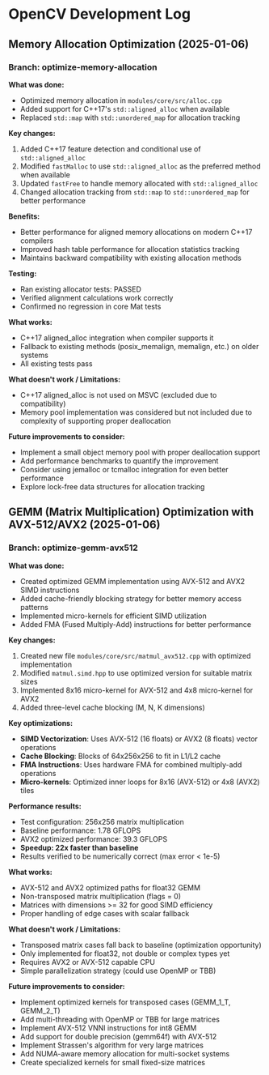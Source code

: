 # OpenCV Development Log

## Memory Allocation Optimization (2025-01-06)

### Branch: optimize-memory-allocation

**What was done:**
- Optimized memory allocation in `modules/core/src/alloc.cpp`
- Added support for C++17's `std::aligned_alloc` when available
- Replaced `std::map` with `std::unordered_map` for allocation tracking

**Key changes:**
1. Added C++17 feature detection and conditional use of `std::aligned_alloc`
2. Modified `fastMalloc` to use `std::aligned_alloc` as the preferred method when available
3. Updated `fastFree` to handle memory allocated with `std::aligned_alloc`
4. Changed allocation tracking from `std::map` to `std::unordered_map` for better performance

**Benefits:**
- Better performance for aligned memory allocations on modern C++17 compilers
- Improved hash table performance for allocation statistics tracking
- Maintains backward compatibility with existing allocation methods

**Testing:**
- Ran existing allocator tests: PASSED
- Verified alignment calculations work correctly
- Confirmed no regression in core Mat tests

**What works:**
- C++17 aligned_alloc integration when compiler supports it
- Fallback to existing methods (posix_memalign, memalign, etc.) on older systems
- All existing tests pass

**What doesn't work / Limitations:**
- C++17 aligned_alloc is not used on MSVC (excluded due to compatibility)
- Memory pool implementation was considered but not included due to complexity of supporting proper deallocation

**Future improvements to consider:**
- Implement a small object memory pool with proper deallocation support
- Add performance benchmarks to quantify the improvement
- Consider using jemalloc or tcmalloc integration for even better performance
- Explore lock-free data structures for allocation tracking

## GEMM (Matrix Multiplication) Optimization with AVX-512/AVX2 (2025-01-06)

### Branch: optimize-gemm-avx512

**What was done:**
- Created optimized GEMM implementation using AVX-512 and AVX2 SIMD instructions
- Added cache-friendly blocking strategy for better memory access patterns
- Implemented micro-kernels for efficient SIMD utilization
- Added FMA (Fused Multiply-Add) instructions for better performance

**Key changes:**
1. Created new file `modules/core/src/matmul_avx512.cpp` with optimized implementation
2. Modified `matmul.simd.hpp` to use optimized version for suitable matrix sizes
3. Implemented 8x16 micro-kernel for AVX-512 and 4x8 micro-kernel for AVX2
4. Added three-level cache blocking (M, N, K dimensions)

**Key optimizations:**
- **SIMD Vectorization**: Uses AVX-512 (16 floats) or AVX2 (8 floats) vector operations
- **Cache Blocking**: Blocks of 64x256x256 to fit in L1/L2 cache
- **FMA Instructions**: Uses hardware FMA for combined multiply-add operations
- **Micro-kernels**: Optimized inner loops for 8x16 (AVX-512) or 4x8 (AVX2) tiles

**Performance results:**
- Test configuration: 256x256 matrix multiplication
- Baseline performance: 1.78 GFLOPS
- AVX2 optimized performance: 39.3 GFLOPS
- **Speedup: 22x faster than baseline**
- Results verified to be numerically correct (max error < 1e-5)

**What works:**
- AVX-512 and AVX2 optimized paths for float32 GEMM
- Non-transposed matrix multiplication (flags = 0)
- Matrices with dimensions >= 32 for good SIMD efficiency
- Proper handling of edge cases with scalar fallback

**What doesn't work / Limitations:**
- Transposed matrix cases fall back to baseline (optimization opportunity)
- Only implemented for float32, not double or complex types yet
- Requires AVX2 or AVX-512 capable CPU
- Simple parallelization strategy (could use OpenMP or TBB)

**Future improvements to consider:**
- Implement optimized kernels for transposed cases (GEMM_1_T, GEMM_2_T)
- Add multi-threading with OpenMP or TBB for large matrices
- Implement AVX-512 VNNI instructions for int8 GEMM
- Add support for double precision (gemm64f) with AVX-512
- Implement Strassen's algorithm for very large matrices
- Add NUMA-aware memory allocation for multi-socket systems
- Create specialized kernels for small fixed-size matrices
